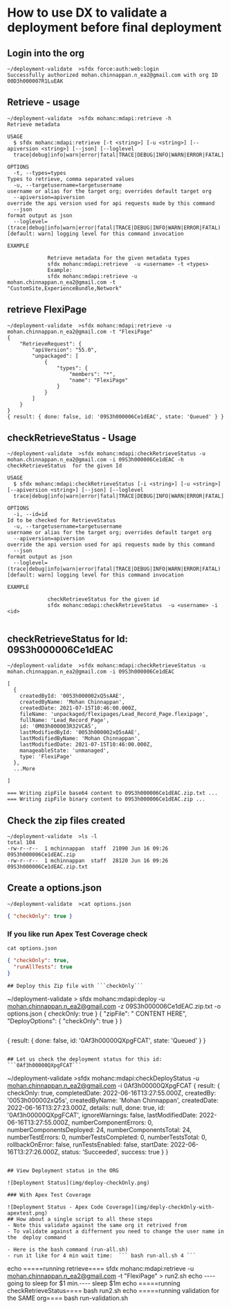 # How to use DX to validate a deployment before final deployment

## Login into the org
```
~/deployment-validate  >sfdx force:auth:web:login
Successfully authorized mohan.chinnappan.n_ea2@gmail.com with org ID 00D3h000007R1LuEAK
```

## Retrieve - usage
```
~/deployment-validate  >sfdx mohanc:mdapi:retrieve -h
Retrieve metadata

USAGE
  $ sfdx mohanc:mdapi:retrieve [-t <string>] [-u <string>] [--apiversion <string>] [--json] [--loglevel 
  trace|debug|info|warn|error|fatal|TRACE|DEBUG|INFO|WARN|ERROR|FATAL]

OPTIONS
  -t, --types=types                                                                 Types to retrieve, comma separated values
  -u, --targetusername=targetusername                                               username or alias for the target org; overrides default target org
  --apiversion=apiversion                                                           override the api version used for api requests made by this command
  --json                                                                            format output as json
  --loglevel=(trace|debug|info|warn|error|fatal|TRACE|DEBUG|INFO|WARN|ERROR|FATAL)  [default: warn] logging level for this command invocation

EXAMPLE

             Retrieve metadata for the given metadata types
             sfdx mohanc:mdapi:retrieve  -u <username> -t <types>
             Example:
             sfdx mohanc:mdapi:retrieve -u mohan.chinnappan.n_ea2@gmail.com -t "CustomSite,ExperienceBundle,Network"

```  

## retrieve FlexiPage
``` 
~/deployment-validate  >sfdx mohanc:mdapi:retrieve -u mohan.chinnappan.n_ea2@gmail.com -t "FlexiPage"
{
    "RetrieveRequest": {
        "apiVersion": "55.0",
        "unpackaged": [
            {
                "types": {
                    "members": "*",
                    "name": "FlexiPage"
                }
            }
        ]
    }
}
{ result: { done: false, id: '09S3h000006Ce1dEAC', state: 'Queued' } }
```

## checkRetrieveStatus  - Usage

```
~/deployment-validate  >sfdx mohanc:mdapi:checkRetrieveStatus -u mohan.chinnappan.n_ea2@gmail.com -i 09S3h000006Ce1dEAC -h 
checkRetrieveStatus  for the given Id

USAGE
  $ sfdx mohanc:mdapi:checkRetrieveStatus [-i <string>] [-u <string>] [--apiversion <string>] [--json] [--loglevel 
  trace|debug|info|warn|error|fatal|TRACE|DEBUG|INFO|WARN|ERROR|FATAL]

OPTIONS
  -i, --id=id                                                                       Id to be checked for RetrieveStatus
  -u, --targetusername=targetusername                                               username or alias for the target org; overrides default target org
  --apiversion=apiversion                                                           override the api version used for api requests made by this command
  --json                                                                            format output as json
  --loglevel=(trace|debug|info|warn|error|fatal|TRACE|DEBUG|INFO|WARN|ERROR|FATAL)  [default: warn] logging level for this command invocation

EXAMPLE

             checkRetrieveStatus for the given id
             sfdx mohanc:mdapi:checkRetrieveStatus  -u <username> -i <id>  


```
      
## checkRetrieveStatus for Id: 09S3h000006Ce1dEAC
``` 
~/deployment-validate  >sfdx mohanc:mdapi:checkRetrieveStatus -u mohan.chinnappan.n_ea2@gmail.com -i 09S3h000006Ce1dEAC    
```

```
[
  {
    createdById: '0053h000002xQ5sAAE',
    createdByName: 'Mohan Chinnappan',
    createdDate: 2021-07-15T10:46:00.000Z,
    fileName: 'unpackaged/flexipages/Lead_Record_Page.flexipage',
    fullName: 'Lead_Record_Page',
    id: '0M03h000003R32VCAS',
    lastModifiedById: '0053h000002xQ5sAAE',
    lastModifiedByName: 'Mohan Chinnappan',
    lastModifiedDate: 2021-07-15T10:46:00.000Z,
    manageableState: 'unmanaged',
    type: 'FlexiPage'
  },
  ...More

]

=== Writing zipFile base64 content to 09S3h000006Ce1dEAC.zip.txt ...
=== Writing zipFile binary content to 09S3h000006Ce1dEAC.zip ... 

```

## Check the zip files created

```
~/deployment-validate  >ls -l
total 104
-rw-r--r--  1 mchinnappan  staff  21090 Jun 16 09:26 09S3h000006Ce1dEAC.zip
-rw-r--r--  1 mchinnappan  staff  28120 Jun 16 09:26 09S3h000006Ce1dEAC.zip.txt
```

## Create a options.json
```
~/deployment-validate  >cat options.json
```

```json
{ "checkOnly": true }
```

### If you like run Apex Test Coverage check

```
cat options.json 
```
```json
{ "checkOnly": true,
  "runAllTests": true
}
```


```
## Deploy this Zip file with ```checkOnly```
```
~/deployment-validate  > sfdx mohanc:mdapi:deploy -u mohan.chinnappan.n_ea2@gmail.com -z 09S3h000006Ce1dEAC.zip.txt -o options.json 
{ checkOnly: true }
{
    "zipFile": " CONTENT HERE",
    "DeployOptions": {
        "checkOnly": true
    }
}
```
```
{ result: { done: false, id: '0Af3h00000QXpgFCAT', state: 'Queued' } }
```

## Let us check the deployment status for this id: ```0Af3h00000QXpgFCAT```

```
~/deployment-validate  >sfdx mohanc:mdapi:checkDeployStatus -u mohan.chinnappan.n_ea2@gmail.com -i 0Af3h00000QXpgFCAT 
{
  result: {
    checkOnly: true,
    completedDate: 2022-06-16T13:27:55.000Z,
    createdBy: '0053h000002xQ5s',
    createdByName: 'Mohan Chinnappan',
    createdDate: 2022-06-16T13:27:23.000Z,
    details: null,
    done: true,
    id: '0Af3h00000QXpgFCAT',
    ignoreWarnings: false,
    lastModifiedDate: 2022-06-16T13:27:55.000Z,
    numberComponentErrors: 0,
    numberComponentsDeployed: 24,
    numberComponentsTotal: 24,
    numberTestErrors: 0,
    numberTestsCompleted: 0,
    numberTestsTotal: 0,
    rollbackOnError: false,
    runTestsEnabled: false,
    startDate: 2022-06-16T13:27:26.000Z,
    status: 'Succeeded',
    success: true
  }
}

```

## View Deployment status in the ORG

![Deployment Status](img/deploy-checkOnly.png)

### With Apex Test Coverage 

![Deployment Status - Apex Code Coverage](img/deply-checkOnly-with-apextest.png)
## How about a single script to all these steps
- Note this validate against the same org it retrived from
- To validate against a differnent you need to change the user name in the  deploy command

- Here is the bash command (run-all.sh)
- run it like for 4 min wait time:	``` bash run-all.sh 4 ```
```
echo =====running retrieve====
sfdx mohanc:mdapi:retrieve -u mohan.chinnappan.n_ea2@gmail.com -t "FlexiPage" > run2.sh
echo ----going to sleep for $1 min.----
sleep $1m
echo =====running checkRetrieveStatus====
bash run2.sh
echo =====running validation for the SAME org====
bash run-validation.sh

```
